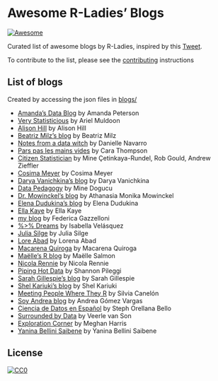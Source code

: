 
<!-- README.md is generated from README.Rmd. Please edit that file -->

# Awesome R-Ladies’ Blogs

<!-- badges: start -->

[![Awesome](https://awesome.re/badge.svg)](https://awesome.re)
<!-- badges: end -->

Curated list of awesome blogs by R-Ladies, inspired by this
[Tweet](https://twitter.com/WeAreRLadies/status/1362021673239785473).

To contribute to the list, please see the
[contributing](CONTRIBUTING.md) instructions

## List of blogs

Created by accessing the json files in [blogs/](blogs/)

  - [Amanda’s Data Blog](amanda.rbind.io) by Amanda Peterson
  - [Very Statisticious](https://aosmith.rbind.io) by Ariel Muldoon
  - [Alison Hill](https://www.apreshill.com) by Alison Hill
  - [Beatriz Milz’s blog](https://beatrizmilz.com/) by Beatriz Milz
  - [Notes from a data witch](https://blog.djnavarro.net/) by Danielle
    Navarro
  - [Pars pas les mains vides](https://cararthompson.com/blog) by Cara
    Thompson
  - [Citizen Statistician](citizen-statistician.org) by Mine
    Çetinkaya-Rundel, Rob Gould, Andrew Zieffler
  - [Cosima Meyer](https://cosimameyer.com/) by Cosima Meyer
  - [Darya Vanichkina’s blog](https://daryavanichkina.com/posts/) by
    Darya Vanichkina
  - [Data Pedagogy](https://www.datapedagogy.com/) by Mine Dogucu
  - [Dr. Mowinckel’s blog](https://drmowinckels.io) by Athanasia Monika
    Mowinckel
  - [Elena Dudukina’s blog](https://elenadudukina.com) by Elena Dudukina
  - [Ella Kaye](https://ellakaye.co.uk) by Ella Kaye
  - [my blog](https://federicagazzelloni.netlify.app/) by Federica
    Gazzelloni
  - [%\>% Dreams](https://ivelasq.rbind.io/) by Isabella Velásquez
  - [Julia Silge](https://juliasilge.com/) by Julia Silge
  - [Lore Abad](https://loreabad6.github.io/) by Lorena Abad
  - [Macarena Quiroga](https://macarenaquiroga.netlify.app) by Macarena
    Quiroga
  - [Maëlle’s R blog](https://masalmon.eu/) by Maëlle Salmon
  - [Nicola Rennie](https://nrennie.rbind.io) by Nicola Rennie
  - [Piping Hot Data](https://www.pipinghotdata.com) by Shannon Pileggi
  - [Sarah Gillespie’s blog](https://sarahgillespie.github.io/SG/) by
    Sarah Gillespie
  - [Shel Kariuki’s blog](https://shelkariuki.netlify.app/) by Shel
    Kariuki
  - [Meeting People Where They R](https://silvia.rbind.io/) by Silvia
    Canelón
  - [Soy Andrea blog](https://soyandrea.netlify.app/) by Andrea Gómez
    Vargas
  - [Ciencia de Datos en Español](https://sporella.xyz) by Steph
    Orellana Bello
  - [Surrounded by Data](https://surroundedbydata.netlify.app/) by
    Veerle van Son
  - [Exploration Corner](https://thetidytrekker.com/blog.html) by Meghan
    Harris
  - [Yanina Bellini Saibene](https://yabellini.netlify.app/blog/) by
    Yanina Bellini Saibene

## License

[![CC0](https://upload.wikimedia.org/wikipedia/commons/6/69/CC0_button.svg)](https://creativecommons.org/publicdomain/zero/1.0/)
